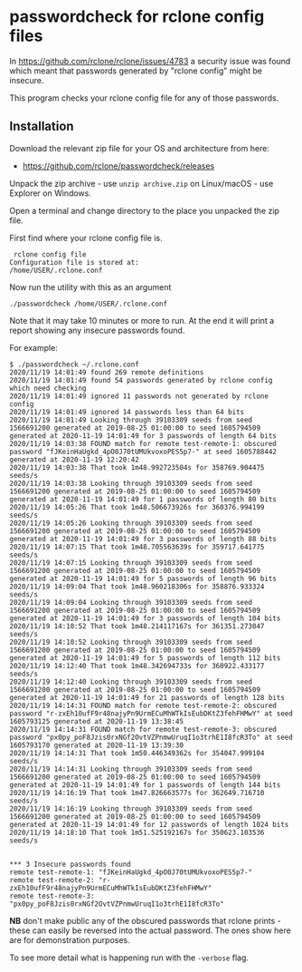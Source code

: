 # passwordcheck for rclone config files

In https://github.com/rclone/rclone/issues/4783 a security issue was
found which meant that passwords generated by "rclone config" might be
insecure.

This program checks your rclone config file for any of those
passwords.

## Installation

Download the relevant zip file for your OS and architecture from here:

- https://github.com/rclone/passwordcheck/releases

Unpack the zip archive - use `unzip archive.zip` on Linux/macOS - use
Explorer on Windows.

Open a terminal and change directory to the place you unpacked the zip
file.

First find where your rclone config file is.

```
 rclone config file
Configuration file is stored at:
/home/USER/.rclone.conf
```

Now run the utility with this as an argument

```
./passwordcheck /home/USER/.rclone.conf
```

Note that it may take 10 minutes or more to run. At the end it will
print a report showing any insecure passwords found.

For example:

```
$ ./passwordcheck ~/.rclone.conf
2020/11/19 14:01:49 found 269 remote definitions
2020/11/19 14:01:49 found 54 passwords generated by rclone config which need checking
2020/11/19 14:01:49 ignored 11 passwords not generated by rclone config
2020/11/19 14:01:49 ignored 14 passwords less than 64 bits
2020/11/19 14:01:49 Looking through 39103309 seeds from seed 1566691200 generated at 2019-08-25 01:00:00 to seed 1605794509 generated at 2020-11-19 14:01:49 for 3 passwords of length 64 bits
2020/11/19 14:03:38 FOUND match for remote test-remote-1: obscured password "fJKeinHaUgkd_4pO0J70tUMUkvoxoPES5p7-" at seed 1605788442 generated at 2020-11-19 12:20:42
2020/11/19 14:03:38 That took 1m48.992723504s for 358769.904475 seeds/s
2020/11/19 14:03:38 Looking through 39103309 seeds from seed 1566691200 generated at 2019-08-25 01:00:00 to seed 1605794509 generated at 2020-11-19 14:01:49 for 1 passwords of length 80 bits
2020/11/19 14:05:26 That took 1m48.506673926s for 360376.994199 seeds/s
2020/11/19 14:05:26 Looking through 39103309 seeds from seed 1566691200 generated at 2019-08-25 01:00:00 to seed 1605794509 generated at 2020-11-19 14:01:49 for 3 passwords of length 88 bits
2020/11/19 14:07:15 That took 1m48.705563639s for 359717.641775 seeds/s
2020/11/19 14:07:15 Looking through 39103309 seeds from seed 1566691200 generated at 2019-08-25 01:00:00 to seed 1605794509 generated at 2020-11-19 14:01:49 for 5 passwords of length 96 bits
2020/11/19 14:09:04 That took 1m48.960218306s for 358876.933324 seeds/s
2020/11/19 14:09:04 Looking through 39103309 seeds from seed 1566691200 generated at 2019-08-25 01:00:00 to seed 1605794509 generated at 2020-11-19 14:01:49 for 3 passwords of length 104 bits
2020/11/19 14:10:52 That took 1m48.214117167s for 361351.273047 seeds/s
2020/11/19 14:10:52 Looking through 39103309 seeds from seed 1566691200 generated at 2019-08-25 01:00:00 to seed 1605794509 generated at 2020-11-19 14:01:49 for 5 passwords of length 112 bits
2020/11/19 14:12:40 That took 1m48.342694733s for 360922.433177 seeds/s
2020/11/19 14:12:40 Looking through 39103309 seeds from seed 1566691200 generated at 2019-08-25 01:00:00 to seed 1605794509 generated at 2020-11-19 14:01:49 for 21 passwords of length 128 bits
2020/11/19 14:14:31 FOUND match for remote test-remote-2: obscured password "r-zxEh10ufF9r48najyPn9UrmECuMhWTkIsEubDKtZ3fehFHMwY" at seed 1605793125 generated at 2020-11-19 13:38:45
2020/11/19 14:14:31 FOUND match for remote test-remote-3: obscured password "px0py_poF8Jzis0rxNGf2OvtVZPnmwUruqI1o3trhE1I8fcR3To" at seed 1605793170 generated at 2020-11-19 13:39:30
2020/11/19 14:14:31 That took 1m50.446349362s for 354047.999104 seeds/s
2020/11/19 14:14:31 Looking through 39103309 seeds from seed 1566691200 generated at 2019-08-25 01:00:00 to seed 1605794509 generated at 2020-11-19 14:01:49 for 1 passwords of length 144 bits
2020/11/19 14:16:19 That took 1m47.826663577s for 362649.716710 seeds/s
2020/11/19 14:16:19 Looking through 39103309 seeds from seed 1566691200 generated at 2019-08-25 01:00:00 to seed 1605794509 generated at 2020-11-19 14:01:49 for 12 passwords of length 1024 bits
2020/11/19 14:18:10 That took 1m51.525192167s for 350623.103536 seeds/s


*** 3 Insecure passwords found
remote test-remote-1: "fJKeinHaUgkd_4pO0J70tUMUkvoxoPES5p7-"
remote test-remote-2: "r-zxEh10ufF9r48najyPn9UrmECuMhWTkIsEubDKtZ3fehFHMwY"
remote test-remote-3: "px0py_poF8Jzis0rxNGf2OvtVZPnmwUruqI1o3trhE1I8fcR3To"
```

**NB** don't make public any of the obscured passwords that rclone
prints - these can easily be reversed into the actual password. The
ones show here are for demonstration purposes.

To see more detail what is happening run with the `-verbose` flag.
